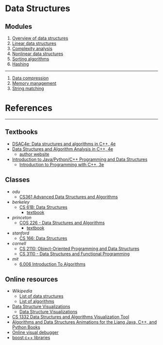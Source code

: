 # Data Structures


Modules
---

1. [Overview of data structures](./mod1/README.md)
2. [Linear data structures](./mod2/README.md)
3. [Complexity analysis](./mod3/README.md)
4. [Nonlinear data structures](./mod4/README.md)
5. [Sorting algorithms](./mod5/README.md)
6. [Hashing](./mod6/README.md)
---
1. [Data compression](./mod7/README.md)
2. [Memory management](./mod8/README.md)
3. [String matching](./mod9/README.md)


# References
---

Textbooks
---
- [DSAC4e: Data structures and algorithms in C++, 4e](https://www.mathcs.duq.edu/drozdek/)
- [Data Structures and Algorithm Analysis in C++, 4e](https://www.pearson.com/en-us/subject-catalog/p/data-structures-and-algorithm-analysis-in-c/P200000003459/9780133404180)
  - [author website](https://users.cs.fiu.edu/~weiss/)
- [Introduction to Java/Python/C++ Programming and Data Structures](https://yongdanielliang.github.io/book.html)
  - [Introduction to Programming with C++, 3e](https://liveexample.pearsoncmg.com/liang/cpp3e/toc.html)

Classes
---
- _odu_
  - [CS361 Advanced Data Structures and Algorithms](https://www.cs.odu.edu/~zeil/cs361/)
- _berkeley_
  - [CS 61B: Data Structures](https://sp24.datastructur.es/)
    - [textbook](https://cs61b-2.gitbook.io/cs61b-textbook)
- _princeton_
  - [COS 226 - Data Structures and Algorithms](https://www.cs.princeton.edu/courses/archive/spring24/cos226/)
    - [textbook](https://introcs.cs.princeton.edu/python/40algorithms/)
- _stanford_
  - [CS 166: Data Structures](https://web.stanford.edu/class/cs166/)
- _cornell_
  - [CS 2110: Object-Oriented Programming and Data Structures](https://www.cs.cornell.edu/courses/cs2110)
  - [CS 3110 - Data Structures and Functional Programming](https://cornellcswiki.gitlab.io/classes/CS3110.html)
- _mit_
  - [6.006 Introduction To Algorithms](https://ocw.mit.edu/courses/6-006-introduction-to-algorithms-spring-2020/)



Online resources
---
- _Wikipedia_
  - [List of data structures](https://en.wikipedia.org/wiki/List_of_data_structures)
  - [List of algorithms](https://en.wikipedia.org/wiki/List_of_algorithms)
- [Data Structure Visualizations](https://www.cs.usfca.edu/~galles/visualization/Algorithms.html)
  - [Data Structure Visualizations](https://cmps-people.ok.ubc.ca/ylucet/DS/Algorithms.html)
- [CS 1332 Data Structures and Algorithms Visualization Tool](https://csvistool.com/)
- [Algorithms and Data Structures Animations for the Liang Java, C++, and Python Books](https://liveexample.pearsoncmg.com/liang/animation/animation.html)
- [Online visual debugger](https://pythontutor.com/)
- [boost c++ libraries](https://www.boost.org/)